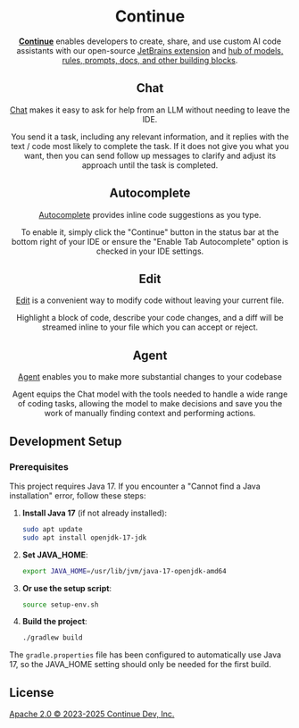 <!-- Plugin description -->

<h1 align="center">Continue</h1>

<div align="center">

[**Continue**](https://docs.continue.dev) enables developers to create, share, and use custom AI code assistants with our open-source [JetBrains extension](https://plugins.jetbrains.com/plugin/22707-continue-extension) and [hub of models, rules, prompts, docs, and other building blocks](https://hub.continue.dev).

</div>

<div align="center">

## Chat

[Chat](https://continue.dev/docs/chat/how-to-use-it) makes it easy to ask for help from an LLM without needing to leave the IDE.

You send it a task, including any relevant information, and it replies with the text / code most likely to complete the task. If it does not give you what you want, then you can send follow up messages to clarify and adjust its approach until the task is completed.

## Autocomplete

[Autocomplete](https://continue.dev/docs/autocomplete/how-to-use-it) provides inline code suggestions as you type.

To enable it, simply click the "Continue" button in the status bar at the bottom right of your IDE or ensure the "Enable Tab Autocomplete" option is checked in your IDE settings.

## Edit

[Edit](https://continue.dev/docs/edit/how-to-use-it) is a convenient way to modify code without leaving your current file.

Highlight a block of code, describe your code changes, and a diff will be streamed inline to your file which you can accept or reject.

## Agent

[Agent](https://continue.dev/docs/agent/how-to-use-it) enables you to make more substantial changes to your codebase

Agent equips the Chat model with the tools needed to handle a wide range of coding tasks, allowing the model to make decisions and save you the work of manually finding context and performing actions.

</div>

## Development Setup

### Prerequisites

This project requires Java 17. If you encounter a "Cannot find a Java installation" error, follow these steps:

1. **Install Java 17** (if not already installed):

   ```bash
   sudo apt update
   sudo apt install openjdk-17-jdk
   ```

2. **Set JAVA_HOME**:

   ```bash
   export JAVA_HOME=/usr/lib/jvm/java-17-openjdk-amd64
   ```

3. **Or use the setup script**:

   ```bash
   source setup-env.sh
   ```

4. **Build the project**:
   ```bash
   ./gradlew build
   ```

The `gradle.properties` file has been configured to automatically use Java 17, so the JAVA_HOME setting should only be needed for the first build.

## License

[Apache 2.0 © 2023-2025 Continue Dev, Inc.](./LICENSE)

<!-- Plugin description end -->
